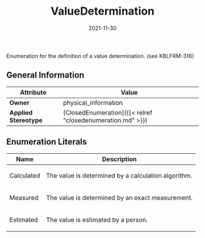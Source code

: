 ﻿---
title: ValueDetermination
toc: false
type: specs
date: "2021-11-30"
draft: false
specification: VEC
version: 2.0.0-rc1
documentType: "Recommendation"
elementType: Class
classes:
  - ValueDetermination
menu_name: vec-2.0.0-rc1
---
<p>Enumeration for the definition of a value determination. (see KBLFRM-316) </p>

## General Information

| Attribute               | Value |
|-------------------------|-------|
| **Owner**               | physical_information |
| **Applied Stereotype**  | [ClosedEnumeration]({{< relref "closedenumeration.md" >}})<br/>  |

## Enumeration Literals
| Name          | **Description** |
|---------------|-----------------|
| Calculated | <p> The value is determined by a calculation algorithm.      </p> |
| Measured | <p>The value is determined by an exact measurement. </p> |
| Estimated | <p>The value is estimated by a person.  </p> |
